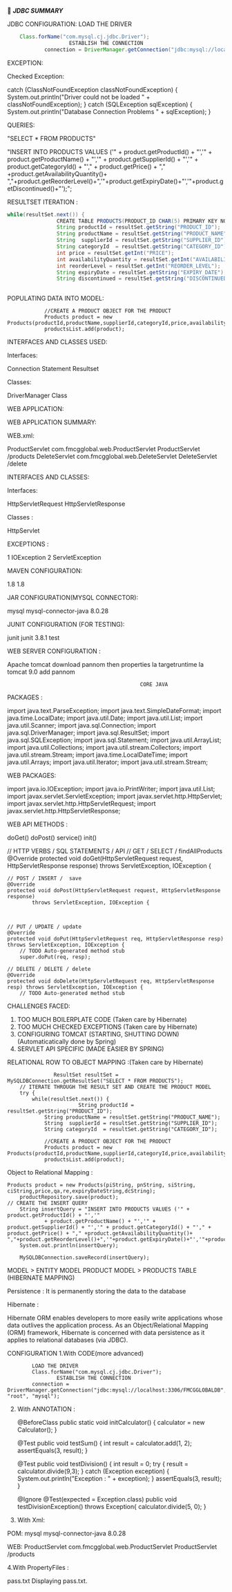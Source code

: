 
:beginner: _**JDBC SUMMARY**_  

JDBC CONFIGURATION:
			LOAD THE DRIVER
```java
	Class.forName("com.mysql.cj.jdbc.Driver");
					ESTABLISH THE CONNECTION
			connection = DriverManager.getConnection("jdbc:mysql://localhost:3306/FMCGGLOBALDB", "root", "mysql");
```


EXCEPTION:

Checked Exception:

 catch (ClassNotFoundException classNotFoundException) {
			System.out.println("Driver could not be loaded " + classNotFoundException);
		} catch (SQLException sqlException) {
			System.out.println("Database Connection Problems " + sqlException);
		}


QUERIES:

"SELECT * FROM PRODUCTS"

 "INSERT INTO PRODUCTS VALUES ('" + product.getProductId() + "','"
				+ product.getProductName() + "','" + product.getSupplierId() + "','" + product.getCategoryId() + "'," + product.getPrice() + "," +product.getAvailabilityQuantity()+ ","+product.getReorderLevel()+",'"+product.getExpiryDate()+"','"+product.getDiscontinued()+"');";
		





RESULTSET ITERATION :

```java
while(resultSet.next()) {
				CREATE TABLE PRODUCTS(PRODUCT_ID CHAR(5) PRIMARY KEY NOT NULL,PRODUCT_NAME VARCHAR(20) NOT NULL,SUPPLIER_ID CHAR(5) NOT NULL,CATEGORY_ID CHAR(5) NOT NULL,PRICE INT,AVALIBILITY_QUALITY CHAR(5),REORDER_LEVEL INT ,EXPIRY_DATE DATE,DISCONTINOUED CHAR(5),FOREIGN KEY (SUPPLIER_ID)  REFERENCES SUPPLIERS(SUPPLIER_ID),FOREIGN KEY (CATEGORY_ID) REFERENCES CATEGORIES(CATEGORY_ID));
				String productId = resultSet.getString("PRODUCT_ID");
				String productName = resultSet.getString("PRODUCT_NAME");
				String  supplierId = resultSet.getString("SUPPLIER_ID");
				String categoryId  = resultSet.getString("CATEGORY_ID");
				int price = resultSet.getInt("PRICE");
				int availabilityQuantity = resultSet.getInt("AVAILABILITY_QUANTITY");
				int reorderLevel = resultSet.getInt("REORDER_LEVEL");
				String expiryDate = resultSet.getString("EXPIRY_DATE");
				String discontinued = resultSet.getString("DISCONTINUED");
				

```




POPULATING DATA INTO MODEL:
 
				//CREATE A PRODUCT OBJECT FOR THE PRODUCT
				Products product = new Products(productId,productName,supplierId,categoryId,price,availabilityQuantity,reorderLevel,expiryDate,discontinued);
				productsList.add(product);




INTERFACES AND CLASSES USED:

Interfaces:

Connection
Statement
Resultset

Classes:

DriverManager
Class





WEB APPLICATION:


WEB APPLICATION SUMMARY:

 WEB.xml:


<servlet>
		<servlet-name>ProductServlet</servlet-name>
		<servlet-class>com.fmcgglobal.web.ProductServlet</servlet-class>
	</servlet>
	<servlet-mapping>
		<servlet-name>ProductServlet</servlet-name>
		<url-pattern>/products</url-pattern>
	</servlet-mapping>
	<servlet>
		<servlet-name>DeleteServlet</servlet-name>
		<servlet-class>com.fmcgglobal.web.DeleteServlet</servlet-class>
	</servlet>
	<servlet-mapping>
		<servlet-name>DeleteServlet</servlet-name>
		<url-pattern>/delete</url-pattern>
	</servlet-mapping>
</web-app>


INTERFACES AND CLASSES:

Interfaces:

HttpServletRequest
HttpServletResponse

Classes :

HttpServlet



EXCEPTIONS :

1 IOException
2 ServletException


MAVEN CONFIGURATION:

 
 <properties>
		<maven.compiler.target>1.8</maven.compiler.target>
		<maven.compiler.source>1.8</maven.compiler.source>
	</properties>




JAR CONFIGURATION(MYSQL CONNECTOR):



<dependency>
			<groupId>mysql</groupId>
			<artifactId>mysql-connector-java</artifactId>
			<version>8.0.28</version>
		</dependency>




JUNIT CONFIGURATION (FOR TESTING):
   

 <dependency>
      <groupId>junit</groupId>
      <artifactId>junit</artifactId>
      <version>3.8.1</version>
      <scope>test</scope>
    </dependency>


WEB SERVER CONFIGURATION :

Apache tomcat download pannom
then properties la targetruntime la tomcat 9.0 add pannom 



              
                                               CORE JAVA


PACKAGES :


import java.text.ParseException;
import java.text.SimpleDateFormat;
import java.time.LocalDate;
import java.util.Date;
import java.util.List;
import java.util.Scanner;
import java.sql.Connection;
import java.sql.DriverManager;
import java.sql.ResultSet;
import java.sql.SQLException;
import java.sql.Statement;
import java.util.ArrayList;
import java.util.Collections;
import java.util.stream.Collectors;
import java.util.stream.Stream;
import java.time.LocalDateTime;
import java.util.Arrays;
import java.util.Iterator;
import java.util.stream.Stream;



WEB PACKAGES:


import java.io.IOException;
import java.io.PrintWriter;
import java.util.List;
import javax.servlet.ServletException;
import javax.servlet.http.HttpServlet;
import javax.servlet.http.HttpServletRequest;
import javax.servlet.http.HttpServletResponse;


WEB API METHODS :

doGet()
doPost()
service()
init()



// HTTP VERBS / SQL STATEMENTS / API
	// GET  / SELECT / findAllProducts
	@Override
	protected void doGet(HttpServletRequest request, HttpServletResponse response)
			throws ServletException, IOException {


	
	// POST / INSERT /  save
	@Override
	protected void doPost(HttpServletRequest request, HttpServletResponse response)
			throws ServletException, IOException {

	

	// PUT / UPDATE / update
	@Override
	protected void doPut(HttpServletRequest req, HttpServletResponse resp) throws ServletException, IOException {
		// TODO Auto-generated method stub
		super.doPut(req, resp);
	
	// DELETE / DELETE / delete
	@Override
	protected void doDelete(HttpServletRequest req, HttpServletResponse resp) throws ServletException, IOException {
		// TODO Auto-generated method stub

 


CHALLENGES FACED:

1. TOO MUCH BOILERPLATE CODE  (Taken care by Hibernate)
2. TOO MUCH CHECKED EXCEPTIONS  (Taken care by Hibernate)
3. CONFIGURING TOMCAT (STARTING, SHUTTING DOWN)  (Automaticatically done by Spring)
4. SERVLET API SPECIFIC (MADE EASIER BY SPRING)


RELATIONAL ROW TO OBJECT MAPPING :(Taken care by Hibernate)



                   ResultSet resultSet = MySQLDBConnection.getResultSet("SELECT * FROM PRODUCTS"); 
		// ITERATE THROUGH THE RESULT SET AND CREATE THE PRODUCT MODEL
		try {
			while(resultSet.next()) {
	                       String productId = resultSet.getString("PRODUCT_ID");
				String productName = resultSet.getString("PRODUCT_NAME");
				String  supplierId = resultSet.getString("SUPPLIER_ID");
				String categoryId  = resultSet.getString("CATEGORY_ID");
				
				//CREATE A PRODUCT OBJECT FOR THE PRODUCT
				Products product = new Products(productId,productName,supplierId,categoryId,price,availabilityQuantity,reorderLevel,expiryDate,discontinued);
				productsList.add(product);


Object to Relational Mapping :


	Products product = new Products(piString, pnString, siString, ciString,price,qa,re,expiryDateString,dcString);
		productRepository.save(product);
	// CREATE THE INSERT QUERY
		String insertQuery = "INSERT INTO PRODUCTS VALUES ('" + product.getProductId() + "','"
				+ product.getProductName() + "','" + product.getSupplierId() + "','" + product.getCategoryId() + "'," + product.getPrice() + "," +product.getAvailabilityQuantity()+ ","+product.getReorderLevel()+",'"+product.getExpiryDate()+"','"+product.getDiscontinued()+"');";
		System.out.println(insertQuery);
		
		MySQLDBConnection.saveRecord(insertQuery);
	


MODEL > ENTITY MODEL
PRODUCT MODEL > PRODUCTS TABLE (HIBERNATE MAPPING)

Persistence : It is permanently storing the data to the database


Hibernate :

 Hibernate ORM enables developers to more easily write applications whose data outlives the application process. As an Object/Relational Mapping (ORM) framework, Hibernate is concerned with data persistence as it applies to relational databases (via JDBC).


CONFIGURATION
1.With CODE(more advanced)

			LOAD THE DRIVER
			Class.forName("com.mysql.cj.jdbc.Driver");
					ESTABLISH THE CONNECTION
			connection = DriverManager.getConnection("jdbc:mysql://localhost:3306/FMCGGLOBALDB", "root", "mysql");


2. With ANNOTATION :


	@BeforeClass
	public static void initCalculator() {
		calculator = new Calculator();
	}
	
	@Test
	public void testSum() {
		int result = calculator.add(1, 2);
		assertEquals(3, result);
	}
	
	@Test
	public void testDivision() {
		int result = 0;
		try {
			result = calculator.divide(9,3);
		} catch (Exception exception) {
			System.out.println("Exception : " + exception);
		}
		assertEquals(3, result);
	}
	
	@Ignore
	@Test(expected = Exception.class)
	public void testDivisionException() throws Exception{
		calculator.divide(5, 0);
	}

3. With Xml:

POM:
<dependency>
			<groupId>mysql</groupId>
			<artifactId>mysql-connector-java</artifactId>
			<version>8.0.28</version>
		</dependency>

WEB:
	<servlet>
		<servlet-name>ProductServlet</servlet-name>
		<servlet-class>com.fmcgglobal.web.ProductServlet</servlet-class>
	</servlet>
	<servlet-mapping>
		<servlet-name>ProductServlet</servlet-name>
		<url-pattern>/products</url-pattern>
	</servlet-mapping>


4.With PropertyFiles :



pass.txt
Displaying pass.txt.